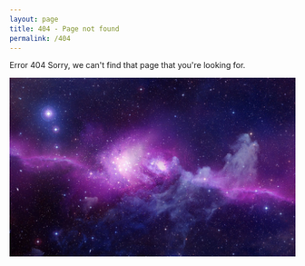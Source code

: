 ```yaml
---
layout: page
title: 404 - Page not found
permalink: /404
---
```


Error 404
Sorry, we can't find that page that you're looking for.

![Galaxy Image](assets/images/galaxy.jpg)

